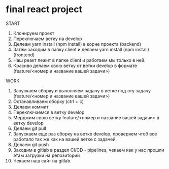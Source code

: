# final react project

START

1. Клонируем проект
2. Переключаем ветку на develop
3. Делеам yarn install (npm install) в корне проекта (backend)
4. Затем заходим в папку client и делаем yarn install (npm install) (frontend)
5. Наш реакт лежит в папке client и работаем мы только в ней.
6. Красиво делаем свою ветку от ветки develop в формате (feature/<номер и название вашей задачи>)

WORK

1. Запускаем сборку и выполняем задачу в ветке под эту задачу (feature/<номер и название вашей задачи>)
2. Останавливаем сборку (ctrl + c)
3. Делаем коммит
4. Переключаемся в ветку develop
5. Мерджим свою ветку feature/<номер и название вашей задачи> в ветку develop
6. Делаем git pull
7. Запускаем еще раз сборку на ветке develop, проверяем чтоб все работало так же как на вашей ветке с задачей.
8. Делаем git push
9. Заходим в gitlab в раздел CI/CD - pipelines, чекаем как у нас прошли этам загрузки на репозиторий
10. Чекаем наш сайт на gitlab.
